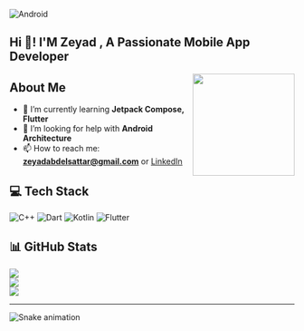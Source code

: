 ![Android](https://github.com/Absattar22/Absattar22/assets/116181912/dfad35d6-c6a9-470c-98e0-982f5c7703fd)

<h2 align="left">Hi 👋! I'M Zeyad , A Passionate Mobile App Developer</h2>

<img align="right" height="180" src="https://media.giphy.com/media/v1.Y2lkPTc5MGI3NjExZXM5NjJpOXgxaGZlcGptYXoxZjk5ZXlyb2swcW1tOWo1NXNxcGJsayZlcD12MV9naWZzX3NlYXJjaCZjdD1n/L1R1tvI9svkIWwpVYr/giphy.gif" />

## About Me
- 🌱 I’m currently learning **Jetpack Compose, Flutter**
- 🤝 I’m looking for help with **Android Architecture**
- 📫 How to reach me: **zeyadabdelsattar@gmail.com** or [LinkedIn](https://www.linkedin.com/in/zeyad-abdelsattar-4942462bb)

## 💻 Tech Stack
![C++](https://img.shields.io/badge/c++-%2300599C.svg?style=for-the-badge&logo=c%2B%2B&logoColor=white) ![Dart](https://img.shields.io/badge/dart-%230175C2.svg?style=for-the-badge&logo=dart&logoColor=white) ![Kotlin](https://img.shields.io/badge/kotlin-%237F52FF.svg?style=for-the-badge&logo=kotlin&logoColor=white) ![Flutter](https://img.shields.io/badge/Flutter-%2302569B.svg?style=for-the-badge&logo=Flutter&logoColor=white)

## 📊 GitHub Stats
![](https://github-readme-stats.vercel.app/api?username=Absattar22&theme=dark&hide_border=true&include_all_commits=true&count_private=true)<br/>
![](https://github-readme-streak-stats.herokuapp.com/?user=Absattar22&theme=dark&hide_border=true)<br/>
![](https://github-readme-stats.vercel.app/api/top-langs/?username=Absattar22&theme=dark&hide_border=true&include_all_commits=true&count_private=true&layout=compact)

---
![Snake animation](https://github.com/Absattar22/Absattar22/blob/output/github-contribution-grid-snake.svg)
